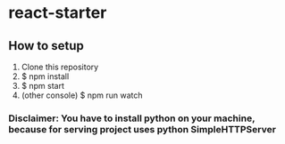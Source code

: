 # react-starter

## How to setup

1. Clone this repository
2. $ npm install
3. $ npm start
3. (other console) $ npm run watch

### Disclaimer: You have to install python on your machine, because for serving project uses python SimpleHTTPServer